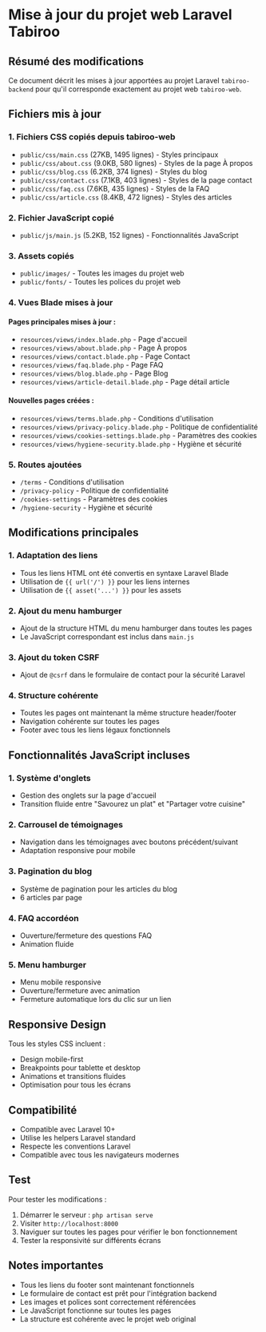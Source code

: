 # Mise à jour du projet web Laravel Tabiroo

## Résumé des modifications

Ce document décrit les mises à jour apportées au projet Laravel `tabiroo-backend` pour qu'il corresponde exactement au projet web `tabiroo-web`.

## Fichiers mis à jour

### 1. Fichiers CSS copiés depuis tabiroo-web
- `public/css/main.css` (27KB, 1495 lignes) - Styles principaux
- `public/css/about.css` (9.0KB, 580 lignes) - Styles de la page À propos
- `public/css/blog.css` (6.2KB, 374 lignes) - Styles du blog
- `public/css/contact.css` (7.1KB, 403 lignes) - Styles de la page contact
- `public/css/faq.css` (7.6KB, 435 lignes) - Styles de la FAQ
- `public/css/article.css` (8.4KB, 472 lignes) - Styles des articles

### 2. Fichier JavaScript copié
- `public/js/main.js` (5.2KB, 152 lignes) - Fonctionnalités JavaScript

### 3. Assets copiés
- `public/images/` - Toutes les images du projet web
- `public/fonts/` - Toutes les polices du projet web

### 4. Vues Blade mises à jour

#### Pages principales mises à jour :
- `resources/views/index.blade.php` - Page d'accueil
- `resources/views/about.blade.php` - Page À propos
- `resources/views/contact.blade.php` - Page Contact
- `resources/views/faq.blade.php` - Page FAQ
- `resources/views/blog.blade.php` - Page Blog
- `resources/views/article-detail.blade.php` - Page détail article

#### Nouvelles pages créées :
- `resources/views/terms.blade.php` - Conditions d'utilisation
- `resources/views/privacy-policy.blade.php` - Politique de confidentialité
- `resources/views/cookies-settings.blade.php` - Paramètres des cookies
- `resources/views/hygiene-security.blade.php` - Hygiène et sécurité

### 5. Routes ajoutées
- `/terms` - Conditions d'utilisation
- `/privacy-policy` - Politique de confidentialité
- `/cookies-settings` - Paramètres des cookies
- `/hygiene-security` - Hygiène et sécurité

## Modifications principales

### 1. Adaptation des liens
- Tous les liens HTML ont été convertis en syntaxe Laravel Blade
- Utilisation de `{{ url('/') }}` pour les liens internes
- Utilisation de `{{ asset('...') }}` pour les assets

### 2. Ajout du menu hamburger
- Ajout de la structure HTML du menu hamburger dans toutes les pages
- Le JavaScript correspondant est inclus dans `main.js`

### 3. Ajout du token CSRF
- Ajout de `@csrf` dans le formulaire de contact pour la sécurité Laravel

### 4. Structure cohérente
- Toutes les pages ont maintenant la même structure header/footer
- Navigation cohérente sur toutes les pages
- Footer avec tous les liens légaux fonctionnels

## Fonctionnalités JavaScript incluses

### 1. Système d'onglets
- Gestion des onglets sur la page d'accueil
- Transition fluide entre "Savourez un plat" et "Partager votre cuisine"

### 2. Carrousel de témoignages
- Navigation dans les témoignages avec boutons précédent/suivant
- Adaptation responsive pour mobile

### 3. Pagination du blog
- Système de pagination pour les articles du blog
- 6 articles par page

### 4. FAQ accordéon
- Ouverture/fermeture des questions FAQ
- Animation fluide

### 5. Menu hamburger
- Menu mobile responsive
- Ouverture/fermeture avec animation
- Fermeture automatique lors du clic sur un lien

## Responsive Design

Tous les styles CSS incluent :
- Design mobile-first
- Breakpoints pour tablette et desktop
- Animations et transitions fluides
- Optimisation pour tous les écrans

## Compatibilité

- Compatible avec Laravel 10+
- Utilise les helpers Laravel standard
- Respecte les conventions Laravel
- Compatible avec tous les navigateurs modernes

## Test

Pour tester les modifications :
1. Démarrer le serveur : `php artisan serve`
2. Visiter `http://localhost:8000`
3. Naviguer sur toutes les pages pour vérifier le bon fonctionnement
4. Tester la responsivité sur différents écrans

## Notes importantes

- Tous les liens du footer sont maintenant fonctionnels
- Le formulaire de contact est prêt pour l'intégration backend
- Les images et polices sont correctement référencées
- Le JavaScript fonctionne sur toutes les pages
- La structure est cohérente avec le projet web original
